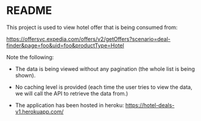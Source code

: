 # README

This project is used to view hotel offer that is being consumed from:

https://offersvc.expedia.com/offers/v2/getOffers?scenario=deal-finder&page=foo&uid=foo&productType=Hotel

Note the following:

* The data is being viewed without any pagination (the whole list is being shown).

* No caching level is provided (each time the user tries to view the data, we will call the API to retrieve the data from.)

* The application has been hosted in heroku:
https://hotel-deals-v1.herokuapp.com/
